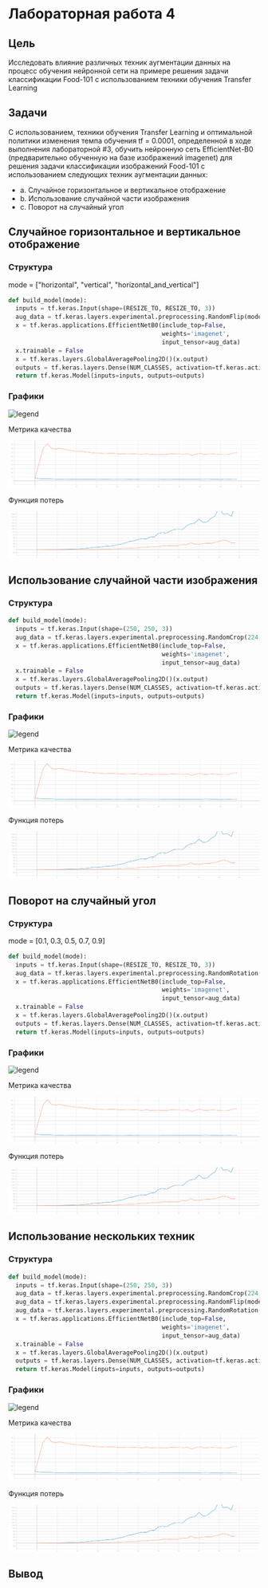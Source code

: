 # Лабораторная работа 4 

## Цель 
Исследовать влияние различных техник аугментации данных на процесс обучения нейронной
сети на примере решения задачи классификации Food-101 с использованием техники обучения
Transfer Learning

## Задачи

С использованием, техники обучения Transfer Learning  и оптимальной политики изменения
темпа обучения tf = 0.0001, определенной в ходе выполнения лабораторной #3,
обучить нейронную сеть EfficientNet-B0 (предварительно обученную на базе изображений
imagenet) для решения задачи классификации изображений Food-101 с
использованием следующих техник аугментации данных:
+ a. Случайное горизонтальное и вертикальное отображение
+ b. Использование случайной части изображения
+ c. Поворот на случайный угол

## Случайное горизонтальное и вертикальное отображение

### Структура 
mode = ["horizontal", "vertical", "horizontal_and_vertical"]
```python
def build_model(mode):
  inputs = tf.keras.Input(shape=(RESIZE_TO, RESIZE_TO, 3))
  aug_data = tf.keras.layers.experimental.preprocessing.RandomFlip(mode=mode)(inputs)
  x = tf.keras.applications.EfficientNetB0(include_top=False,
                                           weights='imagenet',
                                           input_tensor=aug_data)
  x.trainable = False
  x = tf.keras.layers.GlobalAveragePooling2D()(x.output)
  outputs = tf.keras.layers.Dense(NUM_CLASSES, activation=tf.keras.activations.softmax)(x)
  return tf.keras.Model(inputs=inputs, outputs=outputs)
```

### Графики

![legend](https://user-images.githubusercontent.com/80068414/110239448-f25d1180-7f57-11eb-89d3-f19ba3d1d67a.png)

Метрика качества

![gr1](https://github.com/TexnoBY/CNN-food-101/blob/master/graphics/epoch_categorical_accuracy%20_1.svg)


Функция потерь

![gr2](https://github.com/TexnoBY/CNN-food-101/blob/master/graphics/epoch_loss%20_1.svg)


## Использование случайной части изображения

### Структура 

```python
def build_model(mode):
  inputs = tf.keras.Input(shape=(250, 250, 3))
  aug_data = tf.keras.layers.experimental.preprocessing.RandomCrop(224, 224)(inputs)
  x = tf.keras.applications.EfficientNetB0(include_top=False,
                                           weights='imagenet',
                                           input_tensor=aug_data)
  x.trainable = False
  x = tf.keras.layers.GlobalAveragePooling2D()(x.output)
  outputs = tf.keras.layers.Dense(NUM_CLASSES, activation=tf.keras.activations.softmax)(x)
  return tf.keras.Model(inputs=inputs, outputs=outputs)
```

### Графики

![legend](https://user-images.githubusercontent.com/80068414/110239448-f25d1180-7f57-11eb-89d3-f19ba3d1d67a.png)

Метрика качества

![gr3](https://github.com/TexnoBY/CNN-food-101/blob/master/graphics/epoch_categorical_accuracy%20_1.svg)


Функция потерь

![gr4](https://github.com/TexnoBY/CNN-food-101/blob/master/graphics/epoch_loss%20_1.svg)

## Поворот на случайный угол

### Структура 
mode = [0.1, 0.3, 0.5, 0.7, 0.9]
```python
def build_model(mode):
  inputs = tf.keras.Input(shape=(RESIZE_TO, RESIZE_TO, 3))
  aug_data = tf.keras.layers.experimental.preprocessing.RandomRotation(mode, fill_mode='constant', fill_value=255)(inputs)
  x = tf.keras.applications.EfficientNetB0(include_top=False,
                                           weights='imagenet',
                                           input_tensor=aug_data)
  x.trainable = False
  x = tf.keras.layers.GlobalAveragePooling2D()(x.output)
  outputs = tf.keras.layers.Dense(NUM_CLASSES, activation=tf.keras.activations.softmax)(x)
  return tf.keras.Model(inputs=inputs, outputs=outputs)
```

### Графики

![legend](https://user-images.githubusercontent.com/80068414/110239448-f25d1180-7f57-11eb-89d3-f19ba3d1d67a.png)

Метрика качества

![gr5](https://github.com/TexnoBY/CNN-food-101/blob/master/graphics/epoch_categorical_accuracy%20_1.svg)


Функция потерь

![gr6](https://github.com/TexnoBY/CNN-food-101/blob/master/graphics/epoch_loss%20_1.svg)



## Использование нескольких техник

### Структура 

```python
def build_model(mode):
  inputs = tf.keras.Input(shape=(250, 250, 3))
  aug_data = tf.keras.layers.experimental.preprocessing.RandomCrop(224, 224)(inputs)
  aug_data = tf.keras.layers.experimental.preprocessing.RandomFlip(mode="horizontal")(aug_data)
  aug_data = tf.keras.layers.experimental.preprocessing.RandomRotation(0.1, fill_mode='reflect')(aug_data)
  x = tf.keras.applications.EfficientNetB0(include_top=False,
                                           weights='imagenet',
                                           input_tensor=aug_data)
  x.trainable = False
  x = tf.keras.layers.GlobalAveragePooling2D()(x.output)
  outputs = tf.keras.layers.Dense(NUM_CLASSES, activation=tf.keras.activations.softmax)(x)
  return tf.keras.Model(inputs=inputs, outputs=outputs)
```

### Графики

![legend](https://user-images.githubusercontent.com/80068414/110239448-f25d1180-7f57-11eb-89d3-f19ba3d1d67a.png)

Метрика качества

![gr7](https://github.com/TexnoBY/CNN-food-101/blob/master/graphics/epoch_categorical_accuracy%20_1.svg)


Функция потерь

![gr8](https://github.com/TexnoBY/CNN-food-101/blob/master/graphics/epoch_loss%20_1.svg)



## Вывод

